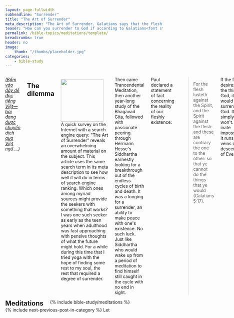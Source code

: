```yaml
---
layout: page-fullwidth
subheadline: "Surrender"
title: "The Art of Surrender"
meta_description: "The Art of Surrender. Galatians says that the flesh desires what is contrary to the Spirit, then how can you surrender to God?"
teaser: "How can you surrender to God if according to Galatians<font style=\"color: rgba(0,0,0,0);\">-</font>5:17 <em>\"The flesh desires what is contrary to the Spirit?\"</em> Even the apostle Paul cried out: <em>\"For I don&#146t understand what I am doing. For I do not do what I want--instead, I do what I hate (Romans 7:15).\"</em>"
permalink: /bible-topics/meditations/template/
breadcrumbs: true
header: no
image:
    thumb: "/thumbs/placeholder.jpg"
categories:
    - bible-study
---
```

<!--more-->

<div class="row">
<div class="medium-8 columns" markdown="1">

<!-- ##################### PLACEHOLDER ################### -->

<em><a href="{{ site.baseurl }}/hoc-kinh-thanh/suy-gam/dau-phuc-Chua/">(Bấm vào đây để đọc tiếng Việt&mdash;bài đang được chuyển dịch qua Việt ngữ ...)</a></em>

## The dilemma

<div>
<p>
<img alt src="{{ site.baseurl }}/images/placeholder.jpg" style="border: 0px none; margin: 7px 15px 0px 0px; max-width: 100%; height: 136px; padding: 0px; float: left;">
A quick survey on the Internet with a search engine query: "The Art of Surrender" reveals an overwhelming amount of material on the subject. This article uses the same search term in its meta description to see how well it will do in terms of search engine ranking. Which ones among myriad sources might provide the seekers with something that works? I was one such seeker as early as the teen years when adulthood was fast approaching with pensive thoughts of what the future might hold. For a while during this time that I tried yoga with the hope of finding some rest to my soul, the rest that required a degree of surrender.
</p>
</div>
<!-- ##################### PLACEHOLDER ###################-->

Then came Trancendental Meditation, then another year-long study of the Bhagavad Gita, followed with passionate peering through Hermann Hesse's Siddhartha earnestly looking for a breakthrough out of the endless cycles of birth and death. It was a longing for a surrender, an ability to make peace with one's existence. No such luck. Just like Siddhartha who would wake up from a period of meditation to find himself still caught in the cycle with no end in sight.

Paul declared a statement of fact concerning the reality of our fleshly existence:

> For the flesh lusteth against the Spirit, and the Spirit against the flesh: and these are contrary the one to the other: so that ye cannot do the things that ye would (Galatians 5:17).

If the flesh desires not the things of God, it would not surrender to God. It simply won't. It's an inate impossibility. It runs in the veins of the descendants of Eve.

There is no doubt virtually all Christians long to surrender to God so they may experience the rest that Jesus promised to those who come to Him (Matthew 11:28), but they just simply can't. The apostle Paul empathizes with us in our struggle to surrender&mdash;struggle to surrender? What a contradiction!&mdash;

{% include bible-study/bible-study-footer %}
</div><!-- /.medium-8.columns -->
<div class="bible-index medium-4 columns">

<h2 style="margin: 0px">Meditations</h2>
        {% include bible-study/meditations %}
</div><!-- /.medium-4.columns -->
</div><!-- /.row -->

<div class="small-12" style="padding: 0px; border-bottom: none;">
    {% include next-previous-post-in-category %}
Let</div>

